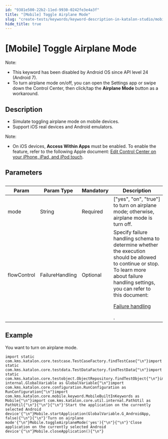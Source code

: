 ```yaml
---
id: "9381e500-22b2-11ed-9930-0242fe3e4a3f"
title: "[Mobile] Toggle Airplane Mode"
slug: "create-tests/keywords/keyword-description-in-katalon-studio/mobile-keywords/mobile-toggle-airplane-mode"
hide_title: true
---
```


# <a id="id_0" class="anchor_top_offset"/><a id="ariaid-title1" class="anchor_top_offset"/>[Mobile] Toggle Airplane Mode

<div xmlns="http://www.w3.org/1999/xhtml" className="p"><div className="note note note_note"><span className="note__title">Note:</span> <ul className="ul"><li className="li">This keyword has been disabled by Android OS since API level 24 (Android 7).</li><li className="li">To turn airplane mode on/off, you can open the Settings app or swipe down the Control Center, then click/tap the <strong className="ph b">Airplane Mode</strong> button as a workaround.</li></ul></div></div>

## <a id="id_0__id_1" class="anchor_top_offset"/>Description  

              
<div xmlns="http://www.w3.org/1999/xhtml" className="p"><ul className="ul"><li className="li">Simulate toggling airplane mode on mobile devices.</li><li className="li">Support iOS real devices and Android emulators.</li></ul><div className="note note note_note"><span className="note__title">Note:</span> <ul className="ul"><li className="li">On iOS devices, <strong className="ph b">Access Within Apps</strong> must be enabled. To enable the feature, refer to the following Apple document: <a className="xref j-external-link" href="https://support.apple.com/en-us/HT211812" target="_blank">Edit Control Center on your iPhone, iPad, and iPod touch</a>.</li></ul></div></div>
      

## <a id="id_0__id_2" class="anchor_top_offset"/> Parameters  

              
<table xmlns="http://www.w3.org/1999/xhtml" className="table anchor_top_offset" id="id_0__8e4eb845-f98b-42e8-82e2-a80fca4ceeca"><caption /><colgroup><col /><col /><col /><col /></colgroup><thead className="thead"><tr className><th className="entry anchor_top_offset" id="id_0__8e4eb845-f98b-42e8-82e2-a80fca4ceeca__entry__1">Param</th><th className="entry anchor_top_offset" id="id_0__8e4eb845-f98b-42e8-82e2-a80fca4ceeca__entry__2">Param Type</th><th className="entry anchor_top_offset" id="id_0__8e4eb845-f98b-42e8-82e2-a80fca4ceeca__entry__3">Mandatory</th><th className="entry anchor_top_offset" id="id_0__8e4eb845-f98b-42e8-82e2-a80fca4ceeca__entry__4">Description</th></tr></thead><tbody className="tbody"><tr className><td className="entry" headers="id_0__8e4eb845-f98b-42e8-82e2-a80fca4ceeca__entry__1 id_0__8e4eb845-f98b-42e8-82e2-a80fca4ceeca__entry__2 id_0__8e4eb845-f98b-42e8-82e2-a80fca4ceeca__entry__3 id_0__8e4eb845-f98b-42e8-82e2-a80fca4ceeca__entry__4 ">mode</td><td className="entry" headers="id_0__8e4eb845-f98b-42e8-82e2-a80fca4ceeca__entry__1 id_0__8e4eb845-f98b-42e8-82e2-a80fca4ceeca__entry__2 id_0__8e4eb845-f98b-42e8-82e2-a80fca4ceeca__entry__3 id_0__8e4eb845-f98b-42e8-82e2-a80fca4ceeca__entry__4 ">String</td><td className="entry" headers="id_0__8e4eb845-f98b-42e8-82e2-a80fca4ceeca__entry__1 id_0__8e4eb845-f98b-42e8-82e2-a80fca4ceeca__entry__2 id_0__8e4eb845-f98b-42e8-82e2-a80fca4ceeca__entry__3 id_0__8e4eb845-f98b-42e8-82e2-a80fca4ceeca__entry__4 ">Required</td><td className="entry" headers="id_0__8e4eb845-f98b-42e8-82e2-a80fca4ceeca__entry__1 id_0__8e4eb845-f98b-42e8-82e2-a80fca4ceeca__entry__2 id_0__8e4eb845-f98b-42e8-82e2-a80fca4ceeca__entry__3 id_0__8e4eb845-f98b-42e8-82e2-a80fca4ceeca__entry__4 ">["yes", "on", "true"] to turn on airplane mode; otherwise,         airplane mode is turn off.</td></tr><tr className><td className="entry" headers="id_0__8e4eb845-f98b-42e8-82e2-a80fca4ceeca__entry__1 id_0__8e4eb845-f98b-42e8-82e2-a80fca4ceeca__entry__2 id_0__8e4eb845-f98b-42e8-82e2-a80fca4ceeca__entry__3 id_0__8e4eb845-f98b-42e8-82e2-a80fca4ceeca__entry__4 ">flowControl</td><td className="entry" headers="id_0__8e4eb845-f98b-42e8-82e2-a80fca4ceeca__entry__1 id_0__8e4eb845-f98b-42e8-82e2-a80fca4ceeca__entry__2 id_0__8e4eb845-f98b-42e8-82e2-a80fca4ceeca__entry__3 id_0__8e4eb845-f98b-42e8-82e2-a80fca4ceeca__entry__4 ">FailureHandling</td><td className="entry" headers="id_0__8e4eb845-f98b-42e8-82e2-a80fca4ceeca__entry__1 id_0__8e4eb845-f98b-42e8-82e2-a80fca4ceeca__entry__2 id_0__8e4eb845-f98b-42e8-82e2-a80fca4ceeca__entry__3 id_0__8e4eb845-f98b-42e8-82e2-a80fca4ceeca__entry__4 ">Optional</td><td className="entry" headers="id_0__8e4eb845-f98b-42e8-82e2-a80fca4ceeca__entry__1 id_0__8e4eb845-f98b-42e8-82e2-a80fca4ceeca__entry__2 id_0__8e4eb845-f98b-42e8-82e2-a80fca4ceeca__entry__3 id_0__8e4eb845-f98b-42e8-82e2-a80fca4ceeca__entry__4 ">Specify failure handling schema to determine whether the execution should be allowed to continue or stop. To learn more about failure handling settings, you can refer to this document: <p className="p"><a className="xref" href="/docs/maintain/configure-failure-handling-settings-in-katalon-studio#id_1">Failure handling</a></p>.</td></tr></tbody></table> 
      

## <a id="id_0__id_3" class="anchor_top_offset"/>Example  

              
<p xmlns="http://www.w3.org/1999/xhtml" className="p">You want to turn on airplane mode.</p> 
              
<pre xmlns="http://www.w3.org/1999/xhtml" className="pre codeblock"><code>import static com.kms.katalon.core.testcase.TestCaseFactory.findTestCase{"\n"}import static com.kms.katalon.core.testdata.TestDataFactory.findTestData{"\n"}import static com.kms.katalon.core.testobject.ObjectRepository.findTestObject{"\n"}import internal.GlobalVariable as GlobalVariable{"\n"}import com.kms.katalon.core.configuration.RunConfiguration as RunConfiguration{"\n"}import com.kms.katalon.core.mobile.keyword.MobileBuiltInKeywords as Mobile{"\n"}import com.kms.katalon.core.util.internal.PathUtil as PathUtil{"\n"}{"\n"}{"\n"}'Start the application on the currently selected Android device'{"\n"}Mobile.startApplication(GlobalVariable.G_AndroidApp, false){"\n"}{"\n"}'Turn on airplane mode'{"\n"}Mobile.toggleAirplaneMode('yes'){"\n"}{"\n"}'Close application on the currently selected Android device'{"\n"}Mobile.closeApplication(){"\n"}</code></pre> 
            
